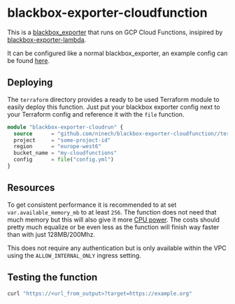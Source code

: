 # blackbox-exporter-cloudfunction

This is a [blackbox_exporter](https://github.com/prometheus/blackbox_exporter) that runs on GCP Cloud Functions, insipired by [blackbox-exporter-lambda](https://github.com/discordianfish/blackbox-exporter-lambda).

It can be configured like a normal blackbox_exporter, an example config can be found [here](https://github.com/prometheus/blackbox_exporter/blob/v0.17.0/example.yml).

## Deploying

The `terraform` directory provides a ready to be used Terraform module to easily deploy this function. Just put your blackbox exporter config next to your Terraform config and reference it with the `file` function.

```terraform
module "blackbox-exporter-cloudrun" {
  source      = "github.com/ninech/blackbox-exporter-cloudfunction//terraform?ref=v0.1.0"
  project     = "some-project-id"
  region      = "europe-west6"
  bucket_name = "my-cloudfunctions"
  config      = file("config.yml")
}
```

## Resources

To get consistent performance it is recommended to at set `var.available_memory_mb` to at least `256`. The function does not need that much memory but this will also give it more [CPU power](https://cloud.google.com/functions/pricing#compute_time). The costs should pretty much equalize or be even less as the function will finish way faster than with just 128MB/200Mhz.

This does not require any authentication but is only available within the VPC using the `ALLOW_INTERNAL_ONLY` ingress setting.

## Testing the function

```bash
curl "https://<url_from_output>?target=https://example.org"
```
